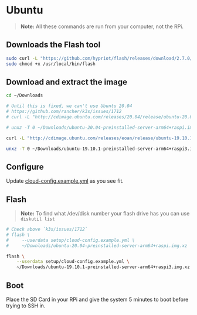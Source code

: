 # Ubuntu

> **Note:** All these commands are run from your computer, not the RPi.

## Downloads the Flash tool

```bash
sudo curl -L "https://github.com/hypriot/flash/releases/download/2.7.0/flash" -o /usr/local/bin/flash
sudo chmod +x /usr/local/bin/flash
```

## Download and extract the image

```bash
cd ~/Downloads

# Until this is fixed, we can't use Ubuntu 20.04
# https://github.com/rancher/k3s/issues/1712
# curl -L "http://cdimage.ubuntu.com/releases/20.04/release/ubuntu-20.04-preinstalled-server-arm64+raspi.img.xz" -o ubuntu-20.04-preinstalled-server-arm64+raspi.img.xz

# unxz -T 0 ~/Downloads/ubuntu-20.04-preinstalled-server-arm64+raspi.img.xz

curl -L "http://cdimage.ubuntu.com/releases/eoan/release/ubuntu-19.10.1-preinstalled-server-arm64+raspi3.img.xz" -o ubuntu-19.10.1-preinstalled-server-arm64+raspi3.img.xz

unxz -T 0 ~/Downloads/ubuntu-19.10.1-preinstalled-server-arm64+raspi3.img.xz
```

## Configure

Update [cloud-config.example.yml](../setup/cloud-config.example.yml) as you see fit.

## Flash

> **Note:** To find what /dev/disk number your flash drive has you can use `diskutil list`

```bash
# Check above `k3s/issues/1712`
# flash \
#     --userdata setup/cloud-config.example.yml \
#     ~/Downloads/ubuntu-20.04-preinstalled-server-arm64+raspi.img.xz

flash \
    --userdata setup/cloud-config.example.yml \
    ~/Downloads/ubuntu-19.10.1-preinstalled-server-arm64+raspi3.img.xz
```

## Boot

Place the SD Card in your RPi and give the system 5 minutes to boot before trying to SSH in.
